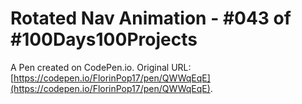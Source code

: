 # Rotated Nav Animation - #043 of #100Days100Projects

A Pen created on CodePen.io. Original URL: [https://codepen.io/FlorinPop17/pen/QWWqEqE](https://codepen.io/FlorinPop17/pen/QWWqEqE).


